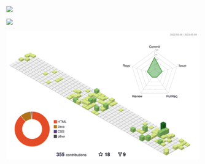 


[![](https://github-profile-trophy.vercel.app/?username=TinyZzh&theme=onedark&row=1&column=7&no-frame=true&no-bg=true)](https://tinyzzh.github.io)



[![](https://github-readme-activity-graph.cyclic.app/graph?username=TinyZzh&theme=github-compact&bg_color=FF000000&hide_border=true)](https://tinyzzh.github.io)


[![](https://raw.githubusercontent.com/TinyZzh/TinyZzh/main/profile-3d-contrib/profile-green.svg)](https://tinyzzh.github.io)

